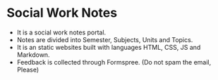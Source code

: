 # Social Work Notes
- It is a social work notes portal.
- Notes are divided into Semester, Subjects, Units and Topics.
- It is an static websites built with languages HTML, CSS, JS and Markdown.
- Feedback is collected through Formspree. (Do not spam the email, Please)

